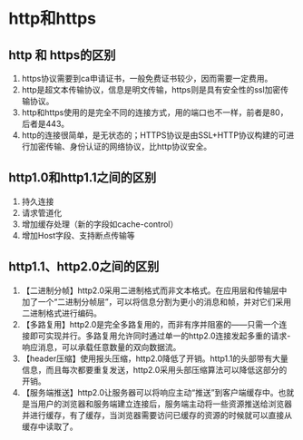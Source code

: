 # http和https

## http 和 https的区别
1. https协议需要到ca申请证书，一般免费证书较少，因而需要一定费用。
2. http是超文本传输协议，信息是明文传输，https则是具有安全性的ssl加密传输协议。
3. http和https使用的是完全不同的连接方式，用的端口也不一样，前者是80，后者是443。
4. http的连接很简单，是无状态的；HTTPS协议是由SSL+HTTP协议构建的可进行加密传输、身份认证的网络协议，比http协议安全。

## http1.0和http1.1之间的区别
1. 持久连接
2. 请求管道化
3. 增加缓存处理（新的字段如cache-control）
4. 增加Host字段、支持断点传输等

## http1.1、http2.0之间的区别
1. 【二进制分帧】http2.0采用二进制格式而非文本格式。在应用层和传输层中加了一个“二进制分帧层”，可以将信息分割为更小的消息和帧，并对它们采用二进制格式进行编码。
2. 【多路复用】http2.0是完全多路复用的，而非有序并阻塞的——只需一个连接即可实现并行。多路复用允许同时通过单一的http2.0连接发起多重的请求-响应消息，可以承载任意数量的双向数据流。
3. 【header压缩】使用报头压缩，http2.0降低了开销。http1.1的头部带有大量信息，而且每次都要重复发送，http2.0采用头部压缩算法可以降低这部分的开销。
4. 【服务端推送】http2.0让服务器可以将响应主动“推送”到客户端缓存中。也就是当用户的浏览器和服务端建立连接后，服务端主动将一些资源推送给浏览器并进行缓存，有了缓存，当浏览器需要访问已缓存的资源的时候就可以直接从缓存中读取了。